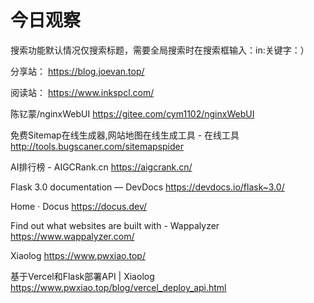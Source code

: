 # 今日观察

搜索功能默认情况仅搜索标题，需要全局搜索时在搜索框输入：in:关键字：）  

分享站： https://blog.joevan.top/  

阅读站： https://www.inkspcl.com/  


陈钇蒙/nginxWebUI  https://gitee.com/cym1102/nginxWebUI  

免费Sitemap在线生成器,网站地图在线生成工具 - 在线工具  http://tools.bugscaner.com/sitemapspider  

AI排行榜 - AIGCRank.cn  https://aigcrank.cn/  

Flask 3.0 documentation — DevDocs  https://devdocs.io/flask~3.0/  

Home · Docus  https://docus.dev/  

Find out what websites are built with - Wappalyzer  https://www.wappalyzer.com/  

Xiaolog  https://www.pwxiao.top/  

基于Vercel和Flask部署API | Xiaolog  https://www.pwxiao.top/blog/vercel_deploy_api.html  
